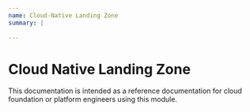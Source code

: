 ```yaml
---
name: Cloud-Native Landing Zone
summary: |
  
---
```


# Cloud Native Landing Zone

This documentation is intended as a reference documentation for cloud foundation or platform engineers using this module.
    